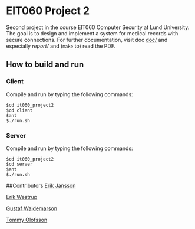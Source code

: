 # EIT060 Project 2
Second project in the course EIT060 Computer Security at Lund University. The goal is to design and implement a system for medical records with secure connections. For further documentation, visit doc [doc/](https://github.com/erikw/eit060_project2/tree/master/doc) and especially *report/* and (`make` to) read the PDF.

## How to build and run
### Client
Compile and run by typing the following commands:

	$cd it060_project2
	$cd client
	$ant
	$./run.sh

### Server
Compile and run by typing the following commands:

	$cd it060_project2
	$cd server
	$ant
	$./run.sh

##Contributors
[Erik Jansson](https://github.com/Meldanya)

[Erik Westrup](https://github.com/erikw)

[Gustaf Waldemarson](https://github.com/xaldew)

[Tommy Olofsson](https://github.com/tommyolofsson)
